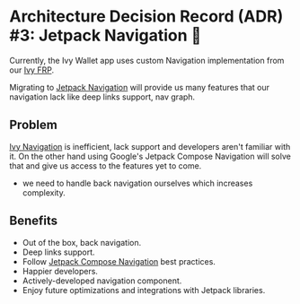 # Architecture Decision Record (ADR) #3: Jetpack Navigation 🚧

Currently, the Ivy Wallet app uses custom Navigation implementation from our [Ivy FRP](https://github.com/Ivy-Apps/ivy-frp).

Migrating to [Jetpack Navigation](https://developer.android.com/guide/navigation) will provide us many features that our navigation lack like deep links support, nav graph.

## Problem

[Ivy Navigation](https://github.com/Ivy-Apps/ivy-frp/blob/main/frp/src/main/java/com/ivy/frp/view/navigation/Navigation.kt) is inefficient, lack support and developers aren't familiar with it. On the other hand using Google's Jetpack Compose Navigation will solve that and give us access to the features yet to come.

- we need to handle back navigation ourselves which increases complexity.

## Benefits
- Out of the box, back navigation.
- Deep links support.
- Follow [Jetpack Compose Navigation](https://developer.android.com/jetpack/compose/navigation) best practices.
- Happier developers.
- Actively-developed navigation component.
- Enjoy future optimizations and integrations with Jetpack libraries.